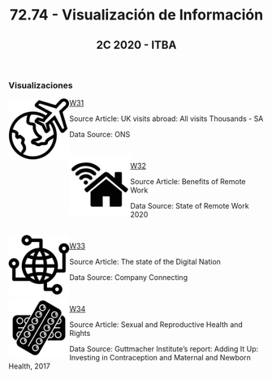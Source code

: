 <h1 align="center">72.74 - Visualización de Información</h1>
<h2 align="center">2C 2020 - ITBA</h2>
<br>
<h3>Visualizaciones</h3>
<img align="left" src="./w31_logo.png" width=120>

<a href="https://public.tableau.com/views/makeovermondayw31/Dashboard1?:language=es&:display_count=y&:origin=viz_share_link">W31</a>  
<p>Source Article: UK visits abroad: All visits Thousands - SA</p>
<p>Data Source: ONS</p>

<br>

<img align="left" src="./w32_logo.png" width=120>

<a href="https://public.tableau.com/views/makeovermondayw31/Dashboard1?:language=es&:display_count=y&:origin=viz_share_link">W32</a>  
<p>Source Article: Benefits of Remote Work</p>
<p>Data Source: State of Remote Work 2020</p>

<br>

<img align="left" src="./w33_logo.png" width=120>

<a href="https://public.tableau.com/views/makeovermondayw31/Dashboard1?:language=es&:display_count=y&:origin=viz_share_link">W33</a>  
<p>Source Article: The state of the Digital Nation</p>
<p>Data Source: Company Connecting</p>

<br>

<img align="left" src="./w34_logo.png" width=120>

<a href="https://public.tableau.com/views/makeovermondayw31/Dashboard1?:language=es&:display_count=y&:origin=viz_share_link">W34</a>  
<p>Source Article: Sexual and Reproductive Health and Rights</p>
<p>Data Source: Guttmacher Institute’s report: Adding It Up: Investing in Contraception and Maternal and Newborn Health, 2017</p>
